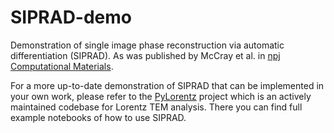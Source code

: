 # SIPRAD-demo
Demonstration of single image phase reconstruction via automatic differentiation (SIPRAD). As was published by McCray et al. in [npj Computational Materials](https://doi.org/10.1038/s41524-024-01285-8).

For a more up-to-date demonstration of SIPRAD that can be implemented in your own work, please refer to the [PyLorentz](https://github.com/PyLorentz/PyLorentz/) project which is an actively maintained codebase for Lorentz TEM analysis. There you can find full example notebooks of how to use SIPRAD. 
